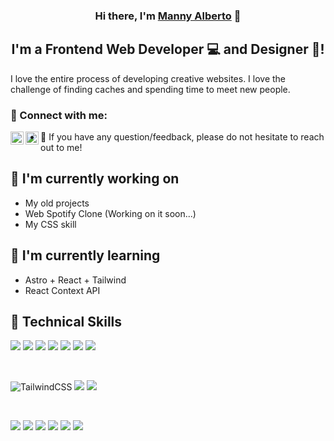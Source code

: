 <h3 align="center">
Hi there, I'm <a href="https://www.canva.com/design/DAFakp7Bigw/XYSyhImlESyQpno1ZhuaDw/edit" target="_blank" rel="noreferrer">Manny Alberto</a> 👋
</h3>

<h2 align="center">
I'm a Frontend Web Developer 💻 and Designer 🎨!
</h2> 

I love the entire process of developing creative websites. I love the challenge of finding caches and spending time to meet new people.

### 🤝 Connect with me:

<a href="https://linkedin.com/in/manny-alberto-de-leon-hernandez-524118267/"><img align="left" src="https://raw.githubusercontent.com/yushi1007/yushi1007/main/images/linkedin.svg" alt="Yu Shi | LinkedIn" width="21px"/></a>
<a href="https://www.instagram.com/"><img align="left" src="https://raw.githubusercontent.com/yushi1007/yushi1007/main/images/instagram.svg" alt="Yu Shi | Instagram" width="21px"/></a>
- 💬 If you have any question/feedback, please do not hesitate to reach out to me!

## 🔭 I'm currently working on

- My old projects
- Web Spotify Clone (Working on it soon...)
- My CSS skill

## 🌱 I'm currently learning

- Astro + React + Tailwind
- React Context API

## 💼 Technical Skills

![](https://img.shields.io/badge/Code-React-informational?style=flat&logo=react&color=61DAFB)
![](https://img.shields.io/badge/Code-Redux-informational?style=flat&logo=Redux&color=764ABC)
![](https://img.shields.io/badge/Code-JavaScript-informational?style=flat&logo=JavaScript&color=F7DF1E)
![](https://img.shields.io/badge/Code-HTML5-informational?style=flat&logo=HTML5&color=E34F26)
![](https://img.shields.io/badge/Code-PostgreSQL-informational?style=flat&logo=PostgreSQL&color=336791)
![](https://img.shields.io/badge/Code-SQLite-informational?style=flat&logo=SQLite&color=003B57)
![](https://img.shields.io/badge/Code-astro-%232C2052.svg?style=flat&logo=astro&logoColor=white)

</br>

![TailwindCSS](https://img.shields.io/badge/Style-tailwindcss-%2338B2AC.svg?style=flat&logo=tailwind-css&logoColor=white)
![](https://img.shields.io/badge/Style-CSS3-informational?style=flat&logo=CSS3&color=1572B6)
![](https://img.shields.io/badge/Style-styled--components-informational?style=flat&logo=styled-components&color=DB7093)


</br>

![](https://img.shields.io/badge/Tools-Figma-informational?style=flat&logo=Figma&color=F24E1E)
![](https://img.shields.io/badge/Tools-NPM-informational?style=flat&logo=NPM&color=CB3837)
![](https://img.shields.io/badge/Tools-Netlify-informational?style=flat&logo=netlify&color=00C7B7)
![](https://img.shields.io/badge/Tools-Git-informational?style=flat&logo=Git&color=F05032)
![](https://img.shields.io/badge/Tools-GitHub-informational?style=flat&logo=GitHub&color=181717)
![](https://img.shields.io/badge/Tools-vite-%23646CFF.svg?style=flat&logo=vite&logoColor=white)

